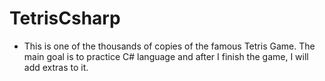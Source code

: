 # TetrisCsharp

- This is one of the thousands of copies of the famous Tetris Game. The main goal is to practice C# language and after I finish the game, I will add extras to it.
